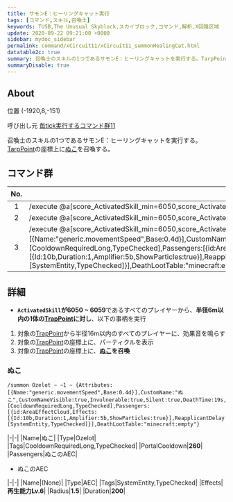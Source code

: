 ```yaml
---
title: サモンE：ヒーリングキャット実行
tags: [コマンド,スキル,召喚士]
keywords: TUSB,The Unusual Skyblock,スカイブロック,コマンド,解析,X回路区域
update: 2020-09-22 09:21:00 +0000
sidebar: mydoc_sidebar
permalink: command/xCircuit11/xCircuit11_summonHealingCat.html
datatable2c: true
summary: 召喚士のスキルの1つであるサモンE：ヒーリングキャットを実行する。TarpPointの座標上にぬこを召喚する。
summaryDisable: true
---
```


## About

<span class="tagYellow">位置</span> (-1920,8,-151)

<span class="tagBlack">呼び出し元</span> [毎tick実行するコマンド群11]({{site.baseurl}}/command/xCircuit11/xCircuit11_command.html)

召喚士のスキルの1つであるサモンE：ヒーリングキャットを実行する。[TarpPoint]({{site.baseurl}}/entity/entity_entity.html#trappoint)の座標上に[ぬこ](#ぬこ)を召喚する。

## コマンド群

<div class="datatable2c-begin"></div>

|No.|コマンド|
|:-:|-|
|1|/execute @a[score_ActivatedSkill_min=6050,score_ActivatedSkill=6059] ~ ~ ~ /execute @e[r=6,tag=TrapPoint,c=1] ~ ~ ~ /playsound entity.cat.ambient master @a[r=16] ~ ~ ~ 1 1.2 0|
|2|/execute @a[score_ActivatedSkill_min=6050,score_ActivatedSkill=6059] ~ ~ ~ /execute @e[r=6,tag=TrapPoint,c=1] ~ ~ ~ /particle spell ~ ~ ~ 0.5 0.5 0.5 0.001 30 force|
|3|/execute @a[score_ActivatedSkill_min=6050,score_ActivatedSkill=6059] ~ ~ ~ /execute @e[r=6,tag=TrapPoint,c=1] ~ ~ ~ /summon Ozelot ~ ~1 ~ {Attributes:[{Name:"generic.movementSpeed",Base:0.4d}],CustomName:"ぬこ",CustomNameVisible:true,Invulnerable:true,Silent:true,DeathTime:19s,PortalCooldown:260,Tags:[CooldownRequiredLong,TypeChecked],Passengers:[{id:AreaEffectCloud,Effects:[{Id:10b,Duration:1,Amplifier:5b,ShowParticles:true}],ReapplicantDelay:0,Radius:1.5f,RadiusOnUse:0f,DurationOnUse:0f,Duration:200,RadiusPerTick:0f,WaitTime:60,Age:0,Particle:heart,Tags:[SystemEntity,TypeChecked]}],DeathLootTable:"minecraft:empty"}|

<div class="datatable2c-end"></div>

## 詳細

- **`ActivatedSkill`が6050 ~ 6059**であるすべてのプレイヤーから、**半径6m以内の1体の[TrapPoint]({{site.baseurl}}/entity/entity_entity.html#trappoint)に対し**、以下の事柄を実行

1. 対象の[TrapPoint]({{site.baseurl}}/entity/entity_entity.html#trappoint)から半径16m以内のすべてのプレイヤーに、効果音を鳴らす
2. 対象の[TrapPoint]({{site.baseurl}}/entity/entity_entity.html#trappoint)の座標上に、パーティクルを表示
3. 対象の[TrapPoint]({{site.baseurl}}/entity/entity_entity.html#trappoint)の座標上に、**[ぬこ](#ぬこのAEC)を召喚**

### ぬこ

```mcfunction
/summon Ozelot ~ ~1 ~ {Attributes:[{Name:"generic.movementSpeed",Base:0.4d}],CustomName:"ぬこ",CustomNameVisible:true,Invulnerable:true,Silent:true,DeathTime:19s,PortalCooldown:260,Tags:[CooldownRequiredLong,TypeChecked],Passengers:[{id:AreaEffectCloud,Effects:[{Id:10b,Duration:1,Amplifier:5b,ShowParticles:true}],ReapplicantDelay:0,Radius:1.5f,RadiusOnUse:0f,DurationOnUse:0f,Duration:200,RadiusPerTick:0f,WaitTime:60,Age:0,Particle:heart,Tags:[SystemEntity,TypeChecked]}],DeathLootTable:"minecraft:empty"}
```

|-|-|
|Name|ぬこ|
|Type|Ozelot|
|Tags|CooldownRequiredLong,TypeChecked|
|PortalCooldown|**260**|
|Passengers|ぬこのAEC|

- ぬこのAEC

|-|-|
|Name|(None)|
|Type|AEC|
|Tags|SystemEntity,TypeChecked|
|Effects|**再生能力Lv.6**|
|Radius|**1.5**|
|Duration|**200**|
